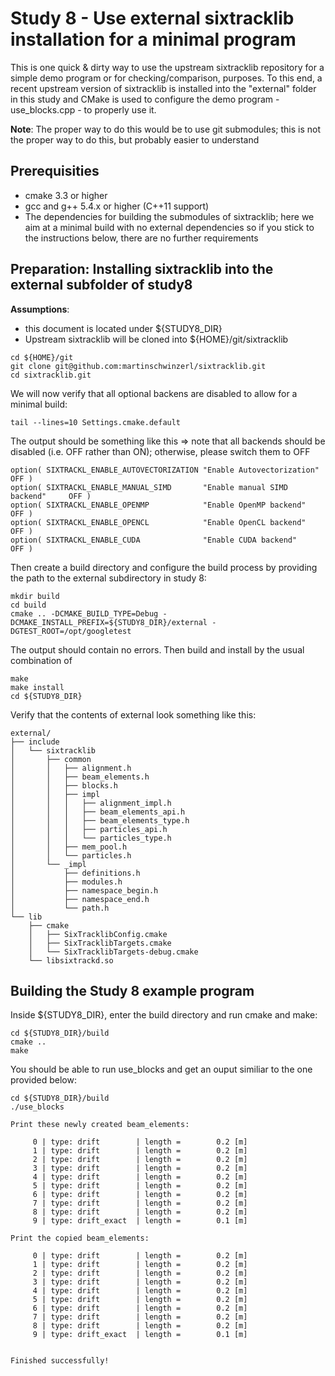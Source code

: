 # Study 8 - Use external sixtracklib installation for a minimal program
This is one quick & dirty way to use the upstream sixtracklib repository for a simple demo program or for checking/comparison, purposes. To this end, a recent upstream version of sixtracklib is installed into the "external" folder in this study and CMake is used to configure the demo program - use_blocks.cpp - to properly use it.

**Note**: The proper way to do this would be to use git submodules; this is not the proper way to do this, but probably easier to understand

## Prerequisities
* cmake 3.3 or higher
* gcc and g++ 5.4.x or higher (C++11 support)
* The dependencies for building the submodules of sixtracklib; here we aim at a minimal build with no external dependencies so if you stick to the instructions below, there are no further requirements 

## Preparation: Installing sixtracklib into the external subfolder of study8
**Assumptions**:
* this document is located under ${STUDY8_DIR} 
* Upstream sixtracklib will be cloned into ${HOME}/git/sixtracklib

```
cd ${HOME}/git
git clone git@github.com:martinschwinzerl/sixtracklib.git 
cd sixtracklib.git
```
We will now verify that all optional backens are disabled to allow for a minimal build:
```
tail --lines=10 Settings.cmake.default
```
The output should be something like this => note that all backends should be disabled (i.e. OFF rather than ON); otherwise, please switch them to OFF
```
option( SIXTRACKL_ENABLE_AUTOVECTORIZATION "Enable Autovectorization"       OFF )
option( SIXTRACKL_ENABLE_MANUAL_SIMD       "Enable manual SIMD backend"     OFF )
option( SIXTRACKL_ENABLE_OPENMP            "Enable OpenMP backend"          OFF )
option( SIXTRACKL_ENABLE_OPENCL            "Enable OpenCL backend"          OFF )
option( SIXTRACKL_ENABLE_CUDA              "Enable CUDA backend"            OFF )
```
Then create a build directory and configure the build process by providing the path to the external subdirectory in study 8:
```
mkdir build
cd build
cmake .. -DCMAKE_BUILD_TYPE=Debug -DCMAKE_INSTALL_PREFIX=${STUDY8_DIR}/external -DGTEST_ROOT=/opt/googletest
```
The output should contain no errors. Then build and install by the usual combination of 
```
make
make install
cd ${STUDY8_DIR}
```
Verify that the contents of external look something like this:
```
external/
├── include
│   └── sixtracklib
│       ├── common
│       │   ├── alignment.h
│       │   ├── beam_elements.h
│       │   ├── blocks.h
│       │   ├── impl
│       │   │   ├── alignment_impl.h
│       │   │   ├── beam_elements_api.h
│       │   │   ├── beam_elements_type.h
│       │   │   ├── particles_api.h
│       │   │   └── particles_type.h
│       │   ├── mem_pool.h
│       │   └── particles.h
│       └── _impl
│           ├── definitions.h
│           ├── modules.h
│           ├── namespace_begin.h
│           ├── namespace_end.h
│           └── path.h
└── lib
    ├── cmake
    │   ├── SixTracklibConfig.cmake
    │   ├── SixTracklibTargets.cmake
    │   └── SixTracklibTargets-debug.cmake
    └── libsixtrackd.so
```
## Building the Study 8 example program
Inside ${STUDY8_DIR}, enter the build directory and run cmake and make:
```
cd ${STUDY8_DIR}/build
cmake ..
make
```
You should be able to run use_blocks and get an ouput similiar to the one provided below:
```
cd ${STUDY8_DIR}/build
./use_blocks

Print these newly created beam_elements: 

     0 | type: drift        | length =        0.2 [m] 
     1 | type: drift        | length =        0.2 [m] 
     2 | type: drift        | length =        0.2 [m] 
     3 | type: drift        | length =        0.2 [m] 
     4 | type: drift        | length =        0.2 [m] 
     5 | type: drift        | length =        0.2 [m] 
     6 | type: drift        | length =        0.2 [m] 
     7 | type: drift        | length =        0.2 [m] 
     8 | type: drift        | length =        0.2 [m] 
     9 | type: drift_exact  | length =        0.1 [m] 

Print the copied beam_elements: 

     0 | type: drift        | length =        0.2 [m] 
     1 | type: drift        | length =        0.2 [m] 
     2 | type: drift        | length =        0.2 [m] 
     3 | type: drift        | length =        0.2 [m] 
     4 | type: drift        | length =        0.2 [m] 
     5 | type: drift        | length =        0.2 [m] 
     6 | type: drift        | length =        0.2 [m] 
     7 | type: drift        | length =        0.2 [m] 
     8 | type: drift        | length =        0.2 [m] 
     9 | type: drift_exact  | length =        0.1 [m] 


Finished successfully!
```


